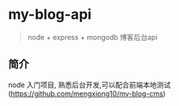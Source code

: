 # my-blog-api
> node + express + mongodb 博客后台api

## 简介
node 入门项目, 熟悉后台开发,可以配合前端本地测试(<https://github.com/mengxiong10/my-blog-cms>)
